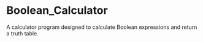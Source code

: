 # Boolean_Calculator
A calculator program designed to calculate Boolean expressions and return a truth table.
